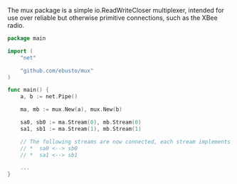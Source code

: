 The mux package is a simple io.ReadWriteCloser multiplexer, intended for use over reliable but otherwise primitive connections, such as the XBee radio.

```go
package main

import (
	"net"

	"github.com/ebusto/mux"
)

func main() {
	a, b := net.Pipe()

	ma, mb := mux.New(a), mux.New(b)

	sa0, sb0 := ma.Stream(0), mb.Stream(0)
	sa1, sb1 := ma.Stream(1), mb.Stream(1)

	// The following streams are now connected, each stream implements io.ReadWriter.
	// *  sa0 <--> sb0
	// *  sa1 <--> sb1

	...
}
```
